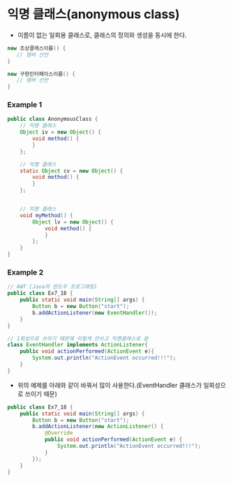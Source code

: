 # 익명 클래스(anonymous class)
- 이름이 없는 일회용 클래스로, 클래스의 정의와 생성을 동시에 한다.

```java
new 조상클래스이름() {
   // 멤버 선언
}

new 구현인터페이스이름() {
   // 멤버 선언
}
```


### Example 1
```java
public class AnonymousClass {
    // 익명 클래스
    Object iv = new Object() {
        void method() {
        }
    };

    // 익명 클래스
    static Object cv = new Object() {
        void method() {
        }
    };


    // 익명 클래스
    void myMethod() {
        Object lv = new Object() {
            void method() {
            }
        };
    }
}
```

### Example 2
```java
// AWT (Java의 윈도우 프로그래밍)
public class Ex7_18 {
    public static void main(String[] args) {
        Button b = new Button("start");
        b.addActionListener(new EventHandler());
    }
}

// 1회성으로 쓰이기 때문에 이렇게 안쓰고 익명클래스로 씀
class EventHandler implements ActionListener{
    public void actionPerformed(ActionEvent e){
        System.out.println("ActionEvent occurred!!!");
    }
}
```

- 위의 예제를 아래와 같이 바꿔서 많이 사용한다.(EventHandler 클래스가 일회성으로 쓰이기 때문)
```java
public class Ex7_18 {
    public static void main(String[] args) {
        Button b = new Button("start");
        b.addActionListener(new ActionListener() {
            @Override
            public void actionPerformed(ActionEvent e) {
                System.out.println("ActionEvent occurred!!!");
            }
        });
    }
}

```